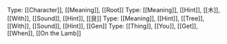 Type: [[Character]], [[Meaning]], [[Root]]
Type: [[Meaning]], [[Hint]], [[木]], [[With]], [[Sound]], [[Hint]], [[艮]]
Type: [[Meaning]], [[Hint]], [[Tree]], [[With]], [[Sound]], [[Hint]], [[Gen]]
Type: [[Thing]], [[You]], [[Get]], [[When]], [[On the Lamb]]